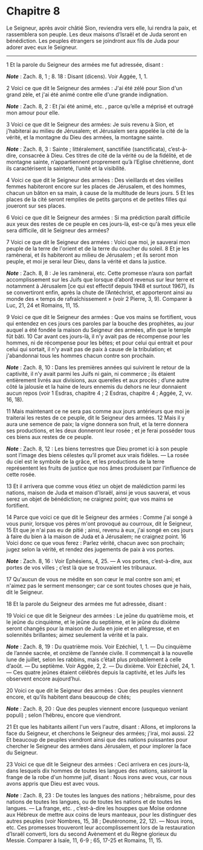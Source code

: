 # Chapitre 8

Le Seigneur, après avoir châtié Sion, reviendra vers elle, lui rendra la paix, et rassemblera son peuple.
Les deux maisons d’Israël et de Juda seront en bénédiction.
Les peuples étrangers se joindront aux fils de Juda pour adorer avec eux le Seigneur.

***

1 Et la parole du Seigneur des armées me fut adressée, disant :

***Note*** :  Zach. 8, 1 ; 8. 18 : Disant (dicens). Voir Aggée, 1, 1.


2 Voici ce que dit le Seigneur des armées : J'ai été zélé pour Sion d'un grand zèle, et j'ai été animé contre elle d'une grande indignation.

***Note*** :  Zach. 8, 2 : Et j’ai été animé, etc. , parce qu’elle a méprisé et outragé mon amour pour elle.


3 Voici ce que dit le Seigneur des armées: Je suis revenu à Sion, et j'habiterai au milieu de Jérusalem; et Jérusalem sera appelée la cité de la vérité, et la montagne du Dieu des armées, la montagne sainte.

***Note*** :  Zach. 8, 3 : Sainte ; littéralement, sanctifiée (sanctificata), c’est-à-dire, consacrée à Dieu. Ces titres de cité de la vérité ou de la fidélité, et de montagne sainte, n’appartiennent proprement qu’à l’Eglise chrétienne, dont ils caractérisent la sainteté, l’unité et la visibilité.


4 Voici ce que dit le Seigneur des armées : Des vieillards et des vieilles femmes habiteront encore sur les places de Jérusalem, et des hommes, chacun un bâton en sa main, à cause de la multitude de leurs jours. 5 Et les places de la cité seront remplies de petits garçons et de petites filles qui joueront sur ses places.


6 Voici ce que dit le Seigneur des armées : Si ma prédiction paraît difficile aux yeux des restes de ce peuple en ces jours-là, est-ce qu'à mes yeux elle sera difficile, dit le Seigneur des armées?


7 Voici ce que dit le Seigneur des armées : Voici que moi, je sauverai mon peuple de la terre de l'orient et de la terre du coucher du soleil. 8 Et je les ramènerai, et ils habiteront au milieu de Jérusalem ; et ils seront mon peuple, et moi je serai leur Dieu, dans la vérité et dans la justice.

***Note*** :  Zach. 8, 8 : Je les ramènerai, etc. Cette promesse n’aura son parfait accomplissement sur les Juifs que lorsque d’abord revenus sur leur terre et notamment à Jérusalem [ce qui est effectif depuis 1948 et surtout 1967], ils se convertiront enfin, après la chute de l’Antéchrist, et apporteront ainsi au monde des « temps de rafraîchissement » (voir 2 Pierre, 3, 9). Comparer à Luc, 21, 24 et Romains, 11, 15.


9 Voici ce que dit le Seigneur des armées : Que vos mains se fortifient, vous qui entendez en ces jours ces paroles par la bouche des prophètes, au jour auquel a été fondée la maison du Seigneur des armées, afin que le temple fût bâti. 10 Car avant ces jours-là, il n'y avait pas de récompense pour les hommes, ni de récompense pour les bêtes; et pour celui qui entrait et pour celui qui sortait, il n'y avait pas de paix à cause de la tribulation; et j'abandonnai tous les hommes chacun contre son prochain.

***Note*** :  Zach. 8, 10 : Dans les premières années qui suivirent le retour de la captivité, il n’y avait parmi les Juifs ni gain, ni commerce ; ils étaient entièrement livrés aux divisions, aux querelles et aux procès ; d’une autre côté la jalousie et la haine de leurs ennemis du dehors ne leur donnaient aucun repos (voir 1 Esdras, chapitre 4 ; 2 Esdras, chapitre 4 ; Aggée, 2, vv. 16, 18).

11 Mais maintenant ce ne sera pas comme aux jours antérieurs que moi je traiterai les restes de ce peuple, dit le Seigneur des armées. 12 Mais il y aura une semence de paix; la vigne donnera son fruit, et la terre donnera ses productions, et les deux donneront leur rosée ; et je ferai posséder tous ces biens aux restes de ce peuple.

***Note*** :  Zach. 8, 12 : Les biens terrestres que Dieu promet ici à son peuple sont l’image des biens célestes qu’il promet aux vrais fidèles. ― La rosée du ciel est le symbole de la grâce, et les productions de la terre représentent les fruits de justice que nos âmes produisent par l’influence de cette rosée.

13 Et il arrivera que comme vous étiez un objet de malédiction parmi les nations, maison de Juda et maison d'Israël, ainsi je vous sauverai, et vous serez un objet de bénédiction; ne craignez point; que vos mains se fortifient.


14 Parce que voici ce que dit le Seigneur des armées : Comme j'ai songé à vous punir, lorsque vos pères m'ont provoqué au courroux, dit le Seigneur, 15 Et que je n'ai pas eu de pitié ; ainsi, revenu à eux, j'ai songé en ces jours à faire du bien à la maison de Juda et à Jérusalem; ne craignez point. 16 Voici donc ce que vous ferez : Parlez vérité, chacun avec son prochain; jugez selon la vérité, et rendez des jugements de paix à vos portes.

***Note*** :  Zach. 8, 16 : Voir Ephésiens, 4, 25. ― A vos portes, c’est-à-dire, aux portes de vos villes ; c’est là que se trouvaient les tribunaux.

17 Qu'aucun de vous ne médite en son cœur le mal contre son ami; et n'aimez pas le serment mensonger; car ce sont toutes choses que je hais, dit le Seigneur.


18 Et la parole du Seigneur des armées me fut adressée, disant :


19 Voici ce que dit le Seigneur des armées : Le jeûne du quatrième mois, et le jeûne du cinquième, et le jeûne du septième, et le jeûne du dixième seront changés pour la maison de Juda en joie et en allégresse, et en solennités brillantes; aimez seulement la vérité et la paix.

***Note*** :  Zach. 8, 19 : Du quatrième mois. Voir Ezéchiel, 1, 1. ― Du cinquième de l’année sacrée, et onzième de l’année civile. Il commençait à la nouvelle lune de juillet, selon les rabbins, mais c’était plus probablement à celle d’août. ― Du septième. Voir Aggée, 2, 2. ― Du dixième. Voir Ezéchiel, 24, 1. ― Ces quatre jeûnes étaient célébrés depuis la captivité, et les Juifs les observent encore aujourd’hui.


20 Voici ce que dit le Seigneur des armées : Que des peuples viennent encore, et qu'ils habitent dans beaucoup de cités;

***Note*** :  Zach. 8, 20 : Que des peuples viennent encore (usquequo veniant populi) ; selon l’hébreu, encore que viendront.

21 Et que les habitants aillent l'un vers l'autre, disant : Allons, et implorons la face du Seigneur, et cherchons le Seigneur des armées; j'irai, moi aussi. 22 Et beaucoup de peuples viendront ainsi que des nations puissantes pour chercher le Seigneur des armées dans Jérusalem, et pour implorer la face du Seigneur.


23 Voici ce que dit le Seigneur des armées : Ceci arrivera en ces jours-là, dans lesquels dix hommes de toutes les langues des nations, saisiront la frange de la robe d'un homme juif, disant : Nous irons avec vous, car nous avons appris que Dieu est avec vous.

***Note*** :  Zach. 8, 23 : De toutes les langues des nations ; hébraïsme, pour des nations de toutes les langues, ou de toutes les nations et de toutes les langues. ― La frange, etc. , c’est-à-dire les houppes que Moïse ordonne aux Hébreux de mettre aux coins de leurs manteaux, pour les distinguer des autres peuples (voir Nombres, 15, 38 ; Deutéronome, 22, 12). ― Nous irons, etc. Ces promesses trouveront leur accomplissement lors de la restauration d’Israël converti, lors du second Avènement et du Règne glorieux du Messie. Comparer à Isaïe, 11, 6-9 ; 65, 17-25 et Romains, 11, 15.


